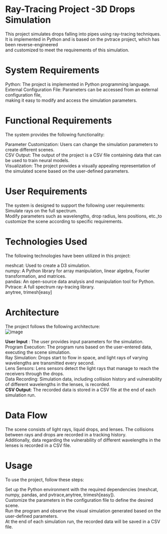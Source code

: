 # Ray-Tracing Project -3D Drops Simulation
This project simulates drops falling into pipes using ray-tracing techniques. <br/>
It is implemented in Python and is based on the pvtrace project, which has been reverse-engineered <br/>
and customized to meet the requirements of this simulation. <br/>

# System Requirements
Python: The project is implemented in Python programming language. <br/>
External Configuration File: Parameters can be accessed from an external configuration file, <br/>
making it easy to modify and access the simulation parameters. <br/>

# Functional Requirements
The system provides the following functionality: <br/>

Parameter Customization: Users can change the simulation parameters to create different scenes. <br/>
CSV Output: The output of the project is a CSV file containing data that can be used to train neural models. <br/>
Visualization: The project provides a visually appealing representation of the simulated scene based on the user-defined parameters. <br/>

# User Requirements
The system is designed to support the following user requirements: <br/>
Simulate rays on the full spectrum. <br/>
Modify parameters such as wavelengths, drop radius, lens positions, etc.,to customize the scene according to specific requirements. <br/>

# Technologies Used
The following technologies have been utilized in this project:<br/>

meshcat: Used to create a D3 simulation. <br/>
numpy: A Python library for array manipulation, linear algebra, Fourier transformation, and matrices. <br/>
pandas: An open-source data analysis and manipulation tool for Python. <br/>
Pvtrace: A full spectrum ray-tracing library. <br/>
anytree, trimesh[easy] <br/>

# Architecture
The project follows the following architecture: <br/>
![image](https://github.com/EsBien/Ray-Tracing/assets/96113739/ad70bbb7-e363-466b-8218-3741f0d135c9) <br/>

**User Input** : 
The user provides input parameters for the simulation. <br/>
Program Execution: The program runs based on the user-entered data, executing the scene simulation. <br/>
Ray Simulation: Drops start to flow in space, and light rays of varying wavelengths are transmitted every second. <br/>
Lens Sensors: Lens sensors detect the light rays that manage to reach the receivers through the drops. <br/>
Data Recording: Simulation data, including collision history and vulnerability of different wavelengths in the lenses, is recorded. <br/>
**CSV Output**:
The recorded data is stored in a CSV file at the end of each simulation run. <br/>
# Data Flow
The scene consists of light rays, liquid drops, and lenses. The collisions between rays and drops are recorded in a tracking history.<br/>
Additionally, data regarding the vulnerability of different wavelengths in the lenses is recorded in a CSV file.<br/>

# Usage
To use the project, follow these steps:<br/>

Set up the Python environment with the required dependencies (meshcat, numpy, pandas, and pvtrace,anytree, trimesh[easy]).<br/>
Customize the parameters in the configuration file to define the desired scene.<br/>
Run the program and observe the visual simulation generated based on the user-defined parameters.<br/>
At the end of each simulation run, the recorded data will be saved in a CSV file. <br/>
